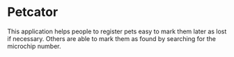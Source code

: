 # Petcator

This application helps people to register pets easy to mark them later as lost if necessary.
Others are able to mark them as found by searching for the microchip number.
